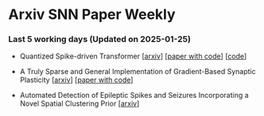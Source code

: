 # Arxiv SNN Paper Weekly


 ### **Last 5 working days (Updated on 2025-01-25)** 


- Quantized Spike-driven Transformer [[arxiv](https://arxiv.org/abs/2501.13492)] [[paper with code](https://paperswithcode.com/paper/quantized-spike-driven-transformer)] [[code](https://github.com/bollossom/qsd-transformer)]

- A Truly Sparse and General Implementation of Gradient-Based Synaptic Plasticity [[arxiv](https://arxiv.org/abs/2501.11407)] [[paper with code](https://paperswithcode.com/paper/a-truly-sparse-and-general-implementation-of)]

- Automated Detection of Epileptic Spikes and Seizures Incorporating a Novel Spatial Clustering Prior [[arxiv](https://arxiv.org/abs/2501.10404)]

